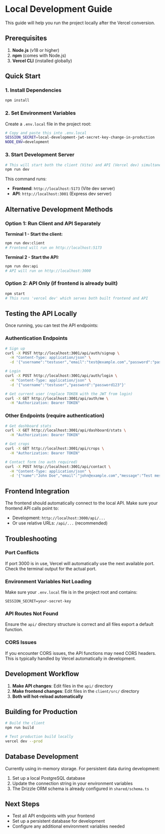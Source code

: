 # Local Development Guide

This guide will help you run the project locally after the Vercel conversion.

## Prerequisites

1. **Node.js** (v18 or higher)
2. **npm** (comes with Node.js)
3. **Vercel CLI** (installed globally)

## Quick Start

### 1. Install Dependencies
```bash
npm install
```

### 2. Set Environment Variables
Create a `.env.local` file in the project root:
```bash
# Copy and paste this into .env.local
SESSION_SECRET=local-development-jwt-secret-key-change-in-production
NODE_ENV=development
```

### 3. Start Development Server
```bash
# This will start both the client (Vite) and API (Vercel dev) simultaneously
npm run dev
```

This command runs:
- **Frontend**: `http://localhost:5173` (Vite dev server)
- **API**: `http://localhost:3001` (Express dev server)

## Alternative Development Methods

### Option 1: Run Client and API Separately

**Terminal 1 - Start the client:**
```bash
npm run dev:client
# Frontend will run on http://localhost:5173
```

**Terminal 2 - Start the API:**
```bash
npm run dev:api
# API will run on http://localhost:3000
```

### Option 2: API Only (if frontend is already built)
```bash
npm start
# This runs 'vercel dev' which serves both built frontend and API
```

## Testing the API Locally

Once running, you can test the API endpoints:

### Authentication Endpoints
```bash
# Sign up
curl -X POST http://localhost:3001/api/auth/signup \
  -H "Content-Type: application/json" \
  -d '{"username":"testuser","email":"test@example.com","password":"password123","fullName":"Test User"}'

# Login
curl -X POST http://localhost:3001/api/auth/login \
  -H "Content-Type: application/json" \
  -d '{"username":"testuser","password":"password123"}'

# Get current user (replace TOKEN with the JWT from login)
curl -X GET http://localhost:3001/api/auth/me \
  -H "Authorization: Bearer TOKEN"
```

### Other Endpoints (require authentication)
```bash
# Get dashboard stats
curl -X GET http://localhost:3001/api/dashboard/stats \
  -H "Authorization: Bearer TOKEN"

# Get crops
curl -X GET http://localhost:3001/api/crops \
  -H "Authorization: Bearer TOKEN"

# Contact form (no auth required)
curl -X POST http://localhost:3001/api/contact \
  -H "Content-Type: application/json" \
  -d '{"name":"John Doe","email":"john@example.com","message":"Test message"}'
```

## Frontend Integration

The frontend should automatically connect to the local API. Make sure your frontend API calls point to:
- Development: `http://localhost:3000/api/...`
- Or use relative URLs: `/api/...` (recommended)

## Troubleshooting

### Port Conflicts
If port 3000 is in use, Vercel will automatically use the next available port. Check the terminal output for the actual port.

### Environment Variables Not Loading
Make sure your `.env.local` file is in the project root and contains:
```
SESSION_SECRET=your-secret-key
```

### API Routes Not Found
Ensure the `api/` directory structure is correct and all files export a default function.

### CORS Issues
If you encounter CORS issues, the API functions may need CORS headers. This is typically handled by Vercel automatically in development.

## Development Workflow

1. **Make API changes**: Edit files in the `api/` directory
2. **Make frontend changes**: Edit files in the `client/src/` directory
3. **Both will hot-reload automatically**

## Building for Production

```bash
# Build the client
npm run build

# Test production build locally
vercel dev --prod
```

## Database Development

Currently using in-memory storage. For persistent data during development:

1. Set up a local PostgreSQL database
2. Update the connection string in your environment variables
3. The Drizzle ORM schema is already configured in `shared/schema.ts`

## Next Steps

- Test all API endpoints with your frontend
- Set up a persistent database for development
- Configure any additional environment variables needed

